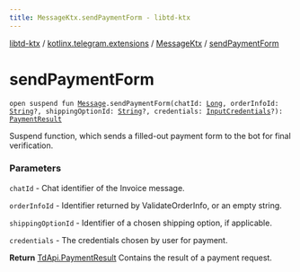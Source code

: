 ```yaml
---
title: MessageKtx.sendPaymentForm - libtd-ktx
---
```


[libtd-ktx](../../index.html) / [kotlinx.telegram.extensions](../index.html) / [MessageKtx](index.html) / [sendPaymentForm](./send-payment-form.html)

# sendPaymentForm

`open suspend fun `[`Message`](https://tdlibx.github.io/td/docs/org/drinkless/td/libcore/telegram/TdApi.Message.html)`.sendPaymentForm(chatId: `[`Long`](https://kotlinlang.org/api/latest/jvm/stdlib/kotlin/-long/index.html)`, orderInfoId: `[`String`](https://kotlinlang.org/api/latest/jvm/stdlib/kotlin/-string/index.html)`?, shippingOptionId: `[`String`](https://kotlinlang.org/api/latest/jvm/stdlib/kotlin/-string/index.html)`?, credentials: `[`InputCredentials`](https://tdlibx.github.io/td/docs/org/drinkless/td/libcore/telegram/TdApi.InputCredentials.html)`?): `[`PaymentResult`](https://tdlibx.github.io/td/docs/org/drinkless/td/libcore/telegram/TdApi.PaymentResult.html)

Suspend function, which sends a filled-out payment form to the bot for final verification.

### Parameters

`chatId` - Chat identifier of the Invoice message.

`orderInfoId` - Identifier returned by ValidateOrderInfo, or an empty string.

`shippingOptionId` - Identifier of a chosen shipping option, if applicable.

`credentials` - The credentials chosen by user for payment.

**Return**
[TdApi.PaymentResult](https://tdlibx.github.io/td/docs/org/drinkless/td/libcore/telegram/TdApi.PaymentResult.html) Contains the result of a payment request.

